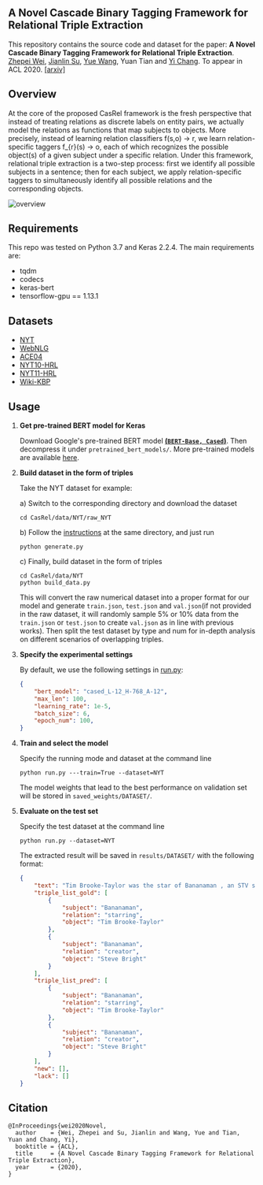## A Novel Cascade Binary Tagging Framework for Relational Triple Extraction

This repository contains the source code and dataset for the paper: **A Novel Cascade Binary Tagging Framework for Relational Triple Extraction**. [Zhepei Wei](https://weizhepei.com/), [Jianlin Su](https://spaces.ac.cn/), [Yue Wang](https://ils.unc.edu/~wangyue/), Yuan Tian and [Yi Chang](http://yichang-cs.com/). To appear in ACL 2020. [[arxiv]](https://arxiv.org/abs/1909.03227)


## Overview

At the core of the proposed CasRel framework is the fresh perspective that instead of treating relations as discrete labels on entity pairs, we actually model the relations as functions that map subjects to objects. More precisely, instead of learning relation classifiers f(s,o) -> r, we learn relation-specific taggers f_{r}(s) -> o, each of which recognizes the possible object(s) of a given subject under a specific relation. Under this framework, relational triple extraction is a two-step process: first we identify all possible subjects in a sentence; then for each subject, we apply relation-specific taggers to simultaneously identify all possible relations and the corresponding objects.

![overview](https://weizhepei.com/images/HBT_overview.png)


## Requirements

This repo was tested on Python 3.7 and Keras 2.2.4. The main requirements are:

- tqdm
- codecs
- keras-bert
- tensorflow-gpu == 1.13.1

## Datasets

- [NYT](https://github.com/weizhepei/CasRel/tree/master/data/NYT)
- [WebNLG](https://github.com/weizhepei/CasRel/tree/master/data/WebNLG)
- [ACE04](https://github.com/weizhepei/CasRel/tree/master/data/ACE04)
- [NYT10-HRL](https://github.com/weizhepei/CasRel/tree/master/data/NYT10-HRL)
- [NYT11-HRL](https://github.com/weizhepei/CasRel/tree/master/data/NYT11-HRL)
- [Wiki-KBP](https://github.com/weizhepei/CasRel/tree/master/data/Wiki-KBP)

## Usage

1. **Get pre-trained BERT model for Keras**

   Download Google's pre-trained BERT model **[(`BERT-Base, Cased`)](https://storage.googleapis.com/bert_models/2018_10_18/cased_L-12_H-768_A-12.zip)**. Then decompress it under `pretrained_bert_models/`. More pre-trained models are available [here](https://github.com/google-research/bert#pre-trained-models).

2. **Build dataset in the form of triples**

   Take the NYT dataset for example: 

   a) Switch to the corresponding directory and download the dataset 

   ```shell
   cd CasRel/data/NYT/raw_NYT
   ```

   b) Follow the [instructions]((https://github.com/weizhepei/CasRel/tree/master/data/NYT/raw_NYT)) at the same directory, and just run

   ```shell
   python generate.py
   ```

   c) Finally, build dataset in the form of triples

   ```shell
   cd CasRel/data/NYT
   python build_data.py
   ```

   This will convert the raw numerical dataset into a proper format for our model and generate `train.json`, `test.json` and `val.json`(if not provided in the raw dataset, it will randomly sample 5% or 10% data from the `train.json` or `test.json` to create `val.json` as in line with previous works). Then split the test dataset by type and num for in-depth analysis on different scenarios of overlapping triples.

3. **Specify the experimental settings**

   By default, we use the following settings in [run.py](https://github.com/weizhepei/CasRel/blob/master/run.py):

   ```json
   {
       "bert_model": "cased_L-12_H-768_A-12",
       "max_len": 100,
       "learning_rate": 1e-5,
       "batch_size": 6,
       "epoch_num": 100,
   }
   ```

4. **Train and select the model**

   Specify the running mode and dataset at the command line

   ```shell
   python run.py ---train=True --dataset=NYT
   ```

   The model weights that lead to the best performance on validation set will be stored in `saved_weights/DATASET/`.

5. **Evaluate on the test set**

   Specify the test dataset at the command line

   ```shell
   python run.py --dataset=NYT
   ```

   The extracted result will be saved in `results/DATASET/` with the following format:

   ```json
   {
       "text": "Tim Brooke-Taylor was the star of Bananaman , an STV series first aired on 10/03/1983 and created by Steve Bright .",
       "triple_list_gold": [
           {
               "subject": "Bananaman",
               "relation": "starring",
               "object": "Tim Brooke-Taylor"
           },
           {
               "subject": "Bananaman",
               "relation": "creator",
               "object": "Steve Bright"
           }
       ],
       "triple_list_pred": [
           {
               "subject": "Bananaman",
               "relation": "starring",
               "object": "Tim Brooke-Taylor"
           },
           {
               "subject": "Bananaman",
               "relation": "creator",
               "object": "Steve Bright"
           }
       ],
       "new": [],
       "lack": []
   }
   ```
   
## Citation

```
@InProceedings{wei2020Novel,
  author    = {Wei, Zhepei and Su, Jianlin and Wang, Yue and Tian, Yuan and Chang, Yi},
  booktitle = {ACL},
  title     = {A Novel Cascade Binary Tagging Framework for Relational Triple Extraction},
  year      = {2020},
}
```
